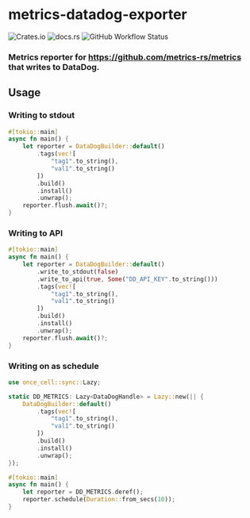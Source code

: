 # metrics-datadog-exporter

![Crates.io](https://img.shields.io/crates/v/metrics-datadog-exporter)
![docs.rs](https://docs.rs/metrics-datadog-exporter/badge.svg)
![GitHub Workflow Status](https://img.shields.io/github/workflow/status/sevco/metrics-datadog-exporter-rs/CI)

### Metrics reporter for https://github.com/metrics-rs/metrics that writes to DataDog.

## Usage

### Writing to stdout

```rust
#[tokio::main]
async fn main() {
    let reporter = DataDogBuilder::default()
        .tags(vec![
            "tag1".to_string(),
            "val1".to_string()
        ])
        .build()
        .install()
        .unwrap();
    reporter.flush.await()?;
}
```

### Writing to API
```rust
#[tokio::main]
async fn main() {
    let reporter = DataDogBuilder::default()
        .write_to_stdout(false)
        .write_to_api(true, Some("DD_API_KEY".to_string()))
        .tags(vec![
            "tag1".to_string(),
            "val1".to_string()
        ])
        .build()
        .install()
        .unwrap();
    reporter.flush.await()?;
}
```

### Writing on as schedule
```rust
use once_cell::sync::Lazy;

static DD_METRICS: Lazy<DataDogHandle> = Lazy::new(|| {
    DataDogBuilder::default()
        .tags(vec![
            "tag1".to_string(),
            "val1".to_string()
        ])
        .build()
        .install()
        .unwrap();
});

#[tokio::main]
async fn main() {
    let reporter = DD_METRICS.deref();
    reporter.schedule(Duration::from_secs(10));
}
```